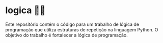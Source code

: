 # logica 👨‍💻
Este repositório contém o código para um trabalho de lógica de programação que utiliza estruturas de repetição na linguagem Python. O objetivo do trabalho é fortalecer a lógica de programação.  
